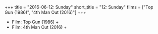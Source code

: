 +++
title = "2016-06-12: Sunday"
short_title = "12: Sunday"
films = ["Top Gun (1986)", "4th Man Out (2016)"]
+++


* Film: Top Gun (1986) +
* Film: 4th Man Out (2016) +
